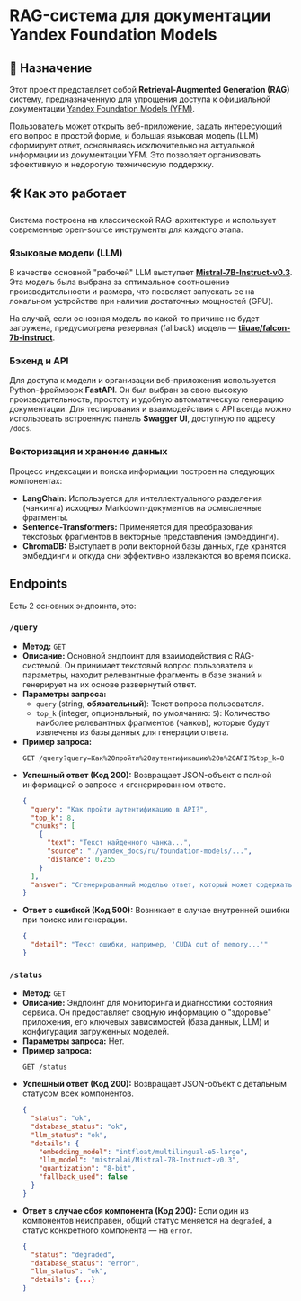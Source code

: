 # RAG-система для документации Yandex Foundation Models

## 🎯 Назначение

Этот проект представляет собой **Retrieval-Augmented Generation (RAG)** систему, предназначенную для упрощения доступа к официальной документации [Yandex Foundation Models (YFM)](https://yandex.cloud/ru/docs/foundation-models).

Пользователь может открыть веб-приложение, задать интересующий его вопрос в простой форме, и большая языковая модель (LLM) сформирует ответ, основываясь исключительно на актуальной информации из документации YFM. Это позволяет организовать эффективную и недорогую техническую поддержку.

## 🛠️ Как это работает

Система построена на классической RAG-архитектуре и использует современные open-source инструменты для каждого этапа.

### Языковые модели (LLM)

В качестве основной "рабочей" LLM выступает [**Mistral-7B-Instruct-v0.3**](https://huggingface.co/mistralai/Mistral-7B-Instruct-v0.3). Эта модель была выбрана за оптимальное соотношение производительности и размера, что позволяет запускать ее на локальном устройстве при наличии достаточных мощностей (GPU).

На случай, если основная модель по какой-то причине не будет загружена, предусмотрена резервная (fallback) модель — [**tiiuae/falcon-7b-instruct**](https://huggingface.co/tiiuae/falcon-7b-instruct).

### Бэкенд и API

Для доступа к модели и организации веб-приложения используется Python-фреймворк **FastAPI**. Он был выбран за свою высокую производительность, простоту и удобную автоматическую генерацию документации. Для тестирования и взаимодействия с API всегда можно использовать встроенную панель **Swagger UI**, доступную по адресу `/docs`.

### Векторизация и хранение данных

Процесс индексации и поиска информации построен на следующих компонентах:
-   **LangChain:** Используется для интеллектуального разделения (чанкинга) исходных Markdown-документов на осмысленные фрагменты.
-   **Sentence-Transformers:** Применяется для преобразования текстовых фрагментов в векторные представления (эмбеддинги).
-   **ChromaDB:** Выступает в роли векторной базы данных, где хранятся эмбеддинги и откуда они эффективно извлекаются во время поиска.
## Endpoints

Есть 2 основных эндпоинта, это:

### `/query`

-   **Метод:** `GET`
-   **Описание:** Основной эндпоинт для взаимодействия с RAG-системой. Он принимает текстовый вопрос пользователя и параметры, находит релевантные фрагменты в базе знаний и генерирует на их основе развернутый ответ.
-   **Параметры запроса:**
    -   `query` (string, **обязательный**): Текст вопроса пользователя.
    -   `top_k` (integer, опциональный, по умолчанию: `5`): Количество наиболее релевантных фрагментов (чанков), которые будут извлечены из базы данных для генерации ответа.
-   **Пример запроса:**
    ```
    GET /query?query=Как%20пройти%20аутентификацию%20в%20API?&top_k=8
    ```
-   **Успешный ответ (Код 200):**
    Возвращает JSON-объект с полной информацией о запросе и сгенерированном ответе.
    ```json
    {
      "query": "Как пройти аутентификацию в API?",
      "top_k": 8,
      "chunks": [
        {
          "text": "Текст найденного чанка...",
          "source": "./yandex_docs/ru/foundation-models/...",
          "distance": 0.255
        }
      ],
      "answer": "Сгенерированный моделью ответ, который может содержать Markdown-разметку для форматирования."
    }
    ```
-   **Ответ с ошибкой (Код 500):**
    Возникает в случае внутренней ошибки при поиске или генерации.
    ```json
    {
      "detail": "Текст ошибки, например, 'CUDA out of memory...'"
    }
    ```

### `/status`

-   **Метод:** `GET`
-   **Описание:** Эндпоинт для мониторинга и диагностики состояния сервиса. Он предоставляет сводную информацию о "здоровье" приложения, его ключевых зависимостей (база данных, LLM) и конфигурации загруженных моделей.
-   **Параметры запроса:** Нет.
-   **Пример запроса:**
    ```
    GET /status
    ```
-   **Успешный ответ (Код 200):**
    Возвращает JSON-объект с детальным статусом всех компонентов.
    ```json
    {
      "status": "ok",
      "database_status": "ok",
      "llm_status": "ok",
      "details": {
        "embedding_model": "intfloat/multilingual-e5-large",
        "llm_model": "mistralai/Mistral-7B-Instruct-v0.3",
        "quantization": "8-bit",
        "fallback_used": false
      }
    }
    ```
-   **Ответ в случае сбоя компонента (Код 200):**
    Если один из компонентов неисправен, общий статус меняется на `degraded`, а статус конкретного компонента — на `error`.
    ```json
    {
      "status": "degraded",
      "database_status": "error",
      "llm_status": "ok",
      "details": {...}
    }
    ```
